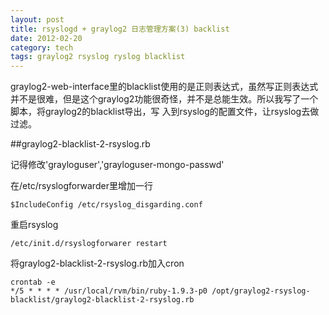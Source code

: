 ```yaml
---
layout: post
title: rsyslogd + graylog2 日志管理方案(3) backlist
date: 2012-02-20
category: tech
tags: graylog2 rsyslog ryslog blacklist
---
```

graylog2-web-interface里的blacklist使用的是正则表达式，虽然写正则表达式并不是很难，但是这个graylog2功能很奇怪，并不是总能生效。所以我写了一个脚本，将graylog2的blacklist导出，写 入到rsyslog的配置文件，让rsyslog去做过滤。

##graylog2-blacklist-2-rsyslog.rb

<script src="https://gist.github.com/1868537.js?file=graylog2-blacklist-2-rsyslog.rb"></script>

记得修改'grayloguser','grayloguser-mongo-passwd'

在/etc/rsyslogforwarder里增加一行

	$IncludeConfig /etc/rsyslog_disgarding.conf
	
重启rsyslog

	/etc/init.d/rsyslogforwarer restart
	
将graylog2-blacklist-2-rsyslog.rb加入cron

	crontab -e
	*/5 * * * * /usr/local/rvm/bin/ruby-1.9.3-p0 /opt/graylog2-rsyslog-blacklist/graylog2-blacklist-2-rsyslog.rb